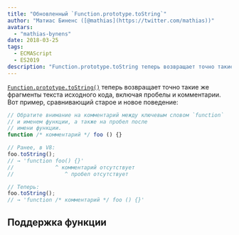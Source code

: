 ```yaml
---
title: "Обновленный `Function.prototype.toString`"
author: "Матиас Биненс ([@mathias](https://twitter.com/mathias))"
avatars: 
  - "mathias-bynens"
date: 2018-03-25
tags: 
  - ECMAScript
  - ES2019
description: "Function.prototype.toString теперь возвращает точно такие же фрагменты текста исходного кода, включая пробелы и комментарии."
---
```

[`Function.prototype.toString()`](https://tc39.es/Function-prototype-toString-revision/) теперь возвращает точно такие же фрагменты текста исходного кода, включая пробелы и комментарии. Вот пример, сравнивающий старое и новое поведение:

<!--truncate-->
```js
// Обратите внимание на комментарий между ключевым словом `function`
// и именем функции, а также на пробел после
// имени функции.
function /* комментарий */ foo () {}

// Ранее, в V8:
foo.toString();
// → 'function foo() {}'
//             ^ комментарий отсутствует
//                ^ пробел отсутствует

// Теперь:
foo.toString();
// → 'function /* комментарий */ foo () {}'
```

## Поддержка функции

<feature-support chrome="66 /blog/v8-release-66#function-tostring"
                 firefox="yes"
                 safari="no"
                 nodejs="8"
                 babel="no"></feature-support>
